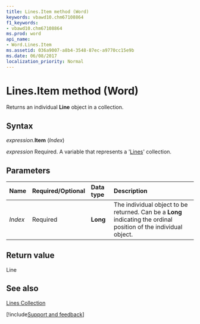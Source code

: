 ```yaml
---
title: Lines.Item method (Word)
keywords: vbawd10.chm67108864
f1_keywords:
- vbawd10.chm67108864
ms.prod: word
api_name:
- Word.Lines.Item
ms.assetid: 036a9007-a8b4-3548-87ec-a9770cc15e9b
ms.date: 06/08/2017
localization_priority: Normal
---
```



# Lines.Item method (Word)

Returns an individual  **Line** object in a collection.


## Syntax

_expression_.**Item** (_Index_)

_expression_ Required. A variable that represents a '[Lines](Word.Lines.md)' collection.


## Parameters



|Name|Required/Optional|Data type|Description|
|:-----|:-----|:-----|:-----|
| _Index_|Required| **Long**|The individual object to be returned. Can be a  **Long** indicating the ordinal position of the individual object.|

## Return value

Line


## See also


[Lines Collection](Word.Lines.md)

[!include[Support and feedback](~/includes/feedback-boilerplate.md)]